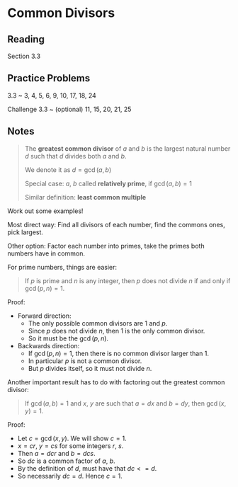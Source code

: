 # Common Divisors

## Reading

Section 3.3

## Practice Problems

3.3
  ~ 3, 4, 5, 6, 9, 10, 17, 18, 24

Challenge 3.3
  ~ (optional) 11, 15, 20, 21, 25

## Notes

> The **greatest common divisor** of $a$ and $b$ is the largest natural number $d$ such that $d$ divides both $a$ and $b$.
>
> We denote it as $d = \gcd(a, b)$
>
> Special case: $a$, $b$ called **relatively prime**, if $\gcd(a, b) = 1$
>
> Similar definition: **least common multiple**

Work out some examples!

Most direct way: Find all divisors of each number, find the commons ones, pick largest.

Other option: Factor each number into primes, take the primes both numbers have in common.

For prime numbers, things are easier:

> If $p$ is prime and $n$ is any integer, then $p$ does not divide $n$ if and only if $\gcd(p, n) = 1$.

Proof:

- Forward direction:
    - The only possible common divisors are $1$ and $p$.
    - Since $p$ does not divide $n$, then $1$ is the only common divisor.
    - So it must be the $\gcd(p, n)$.
- Backwards direction:
    - If $\gcd(p, n) = 1$, then there is no common divisor larger than $1$.
    - In particular $p$ is not a common divisor.
    - But $p$ divides itself, so it must not divide $n$.

Another important result has to do with factoring out the greatest common divisor:

> If $\gcd(a, b) = 1$ and $x$, $y$ are such that $a = d x$ and $b = d y$, then $\gcd(x, y) = 1$.

Proof:

- Let $c = \gcd(x, y)$. We will show $c = 1$.
- $x = c r$, $y = c s$ for some integers $r$, $s$.
- Then $a = d c r$ and $b = d c s$.
- So $dc$ is a common factor of $a$, $b$.
- By the definition of $d$, must have that $dc <= d$.
- So necessarily $dc = d$. Hence $c=1$.
